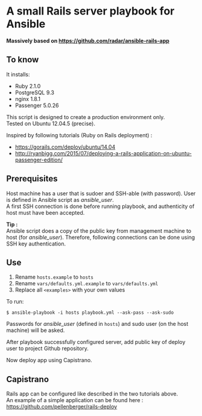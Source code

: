 # A small Rails server playbook for Ansible

**Massively based on https://github.com/radar/ansible-rails-app**

## To know

It installs:

- Ruby 2.1.0
- PostgreSQL 9.3
- nginx 1.8.1
- Passenger 5.0.26

This script is designed to create a production environment only.   
Tested on Ubuntu 12.04.5 (precise).   

Inspired by following tutorials (Ruby on Rails deployment) : 
- https://gorails.com/deploy/ubuntu/14.04
- http://ryanbigg.com/2015/07/deploying-a-rails-application-on-ubuntu-passenger-edition/

## Prerequisites

Host machine has a user that is sudoer and SSH-able (with password). User is defined in Ansible script as *ansible_user*.   
A first SSH connection is done before running playbook, and authenticity of host must have been accepted.   

**Tip :**   
Ansible script does a copy of the public key from management machine to host (for *ansible_user*). Therefore, following connections can be done using SSH key authentication. 

## Use

1. Rename `hosts.example` to `hosts`
2. Rename `vars/defaults.yml.example` to `vars/defaults.yml`
3. Replace all `<examples>` with your own values

To run:

    $ ansible-playbook -i hosts playbook.yml --ask-pass --ask-sudo

Passwords for *ansible_user* (defined in `hosts`) and sudo user (on the host machine) will be asked.   

After playbook successfully configured server, add public key of deploy user to project Github repository.

Now deploy app using Capistrano.   

## Capistrano

Rails app can be configured like described in the two tutorials above.   
An example of a simple application can be found here :   
https://github.com/pellenberger/rails-deploy   

